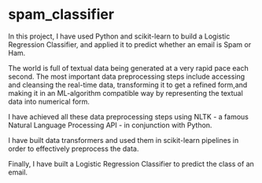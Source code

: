 # spam_classifier
In this project, I have used Python and scikit-learn to build a Logistic Regression Classifier, and applied it to predict whether an email is Spam or Ham.

The world is full of textual data being generated at a very rapid pace each second. The most important data preprocessing steps include accessing and cleansing the real-time data,
transforming it to get a refined form,and making it in an ML-algorithm compatible way by representing the textual data into numerical form.

I have achieved all these data preprocessing steps using NLTK - a famous Natural Language Processing API - in conjunction with Python. 

I have built data transformers and used them in scikit-learn pipelines in order to effectively preprocess the data.

Finally, I have built a Logistic Regression Classifier to predict the class of an email.
